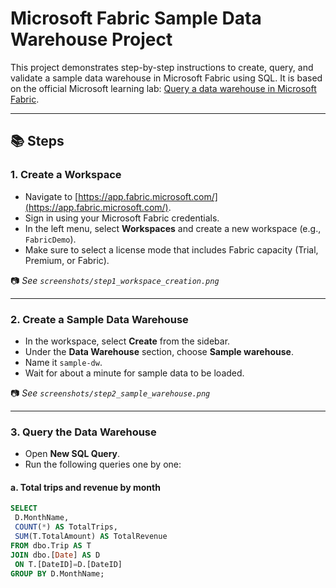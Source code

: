 # Microsoft Fabric Sample Data Warehouse Project

This project demonstrates step-by-step instructions to create, query, and validate a sample data warehouse in Microsoft Fabric using SQL. It is based on the official Microsoft learning lab: [Query a data warehouse in Microsoft Fabric](https://microsoftlearning.github.io/mslearn-fabric/Instructions/Labs/06b-data-warehouse-query.html).

---

## 📚 Steps

### 1. Create a Workspace
- Navigate to [https://app.fabric.microsoft.com/](https://app.fabric.microsoft.com/).
- Sign in using your Microsoft Fabric credentials.
- In the left menu, select **Workspaces** and create a new workspace (e.g., `FabricDemo`).
- Make sure to select a license mode that includes Fabric capacity (Trial, Premium, or Fabric).

📷 _See `screenshots/step1_workspace_creation.png`_

---

### 2. Create a Sample Data Warehouse
- In the workspace, select **Create** from the sidebar.
- Under the **Data Warehouse** section, choose **Sample warehouse**.
- Name it `sample-dw`.
- Wait for about a minute for sample data to be loaded.

📷 _See `screenshots/step2_sample_warehouse.png`_

---

### 3. Query the Data Warehouse
- Open **New SQL Query**.
- Run the following queries one by one:

#### a. Total trips and revenue by month
```sql
SELECT 
 D.MonthName, 
 COUNT(*) AS TotalTrips, 
 SUM(T.TotalAmount) AS TotalRevenue 
FROM dbo.Trip AS T
JOIN dbo.[Date] AS D
 ON T.[DateID]=D.[DateID]
GROUP BY D.MonthName;
